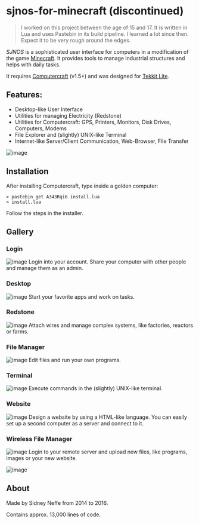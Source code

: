# sjnos-for-minecraft (discontinued)

> I worked on this project between the age of 15 and 17. It is written in Lua and uses Pastebin in its build pipeline. I learned a lot since then. Expect it to be very rough around the edges.

_SJNOS_ is a sophisticated user interface for
computers in a modification of the game [Minecraft][mc]. It provides tools to manage industrial structures and helps with daily tasks.

It requires [Computercraft][cc] (v1.5+) and was designed for [Tekkit Lite][tklite].

## Features:

- Desktop-like User Interface
- Utilities for managing Electricity (Redstone)
- Utilities for Computercraft: GPS, Printers, Monitors, Disk Drives, Computers, Modems
- File Explorer and (slightly) UNIX-like Terminal
- Internet-like Server/Client Communication, Web-Browser, File Transfer

![image](about/pictures/music.jpg)

## Installation
After installing Computercraft, type inside a golden computer:

```
> pastebin get A343Rqi6 install.lua
> install.lua
```
Follow the steps in the installer.


## Gallery

### Login
![image](about/pictures/login.jpg)
Login into your account. Share your computer with other people and manage them as an admin.

### Desktop
![image](about/pictures/desktop.jpg)
Start your favorite apps and work on tasks.

### Redstone
![image](about/pictures/redstone.jpg)
Attach wires and manage complex systems, like factories, reactors or farms.

### File Manager
![image](about/pictures/filemanager.jpg)
Edit files and run your own programs.

### Terminal
![image](about/pictures/terminal.jpg)
Execute commands in the (slightly) UNIX-like terminal.


### Website
![image](about/pictures/website.jpg)
Design a website by using a HTML-like language. You can easily set up a second computer as a server and connect to it.

### Wireless File Manager
![image](about/pictures/wfm-login.jpg)
Login to your remote server and upload new files, like programs, images or your new website.

![image](about/pictures/wfm-browser.jpg)

## About

Made by Sidney Neffe from 2014 to 2016.

Contains approx. 13,000 lines of code.


[cc]:https://www.computercraft.info/wiki/Main_Page
[mc]:https://minecraft.net
[tklite]:https://tekkitlite.fandom.com/de/wiki/Tekkit_Lite_Wiki
